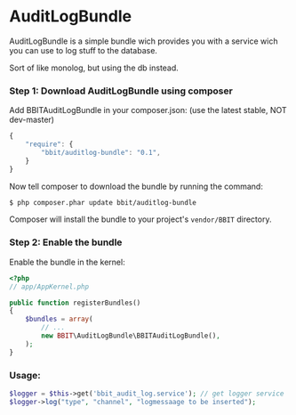 AuditLogBundle
==============




AuditLogBundle is a simple bundle wich provides you with a service wich you can use to log stuff to the database.

Sort of like monolog, but using the db instead.


### Step 1: Download AuditLogBundle using composer

Add BBITAuditLogBundle in your composer.json: (use the latest stable, NOT dev-master)

```js
{
    "require": {
        "bbit/auditlog-bundle": "0.1",
    }
}
```

Now tell composer to download the bundle by running the command:

``` bash
$ php composer.phar update bbit/auditlog-bundle
```

Composer will install the bundle to your project's `vendor/BBIT` directory.

### Step 2: Enable the bundle

Enable the bundle in the kernel:

``` php
<?php
// app/AppKernel.php

public function registerBundles()
{
    $bundles = array(
        // ...
        new BBIT\AuditLogBundle\BBITAuditLogBundle(),
    );
}
```


### Usage:

``` php
$logger = $this->get('bbit_audit_log.service'); // get logger service
$logger->log("type", "channel", "logmessaage to be inserted");
```
